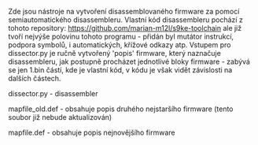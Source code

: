 
Zde jsou nástroje na vytvoření disassemblovaného firmware za pomocí semiautomatického disassembleru.
Vlastní kód disassembleru pochází z tohoto repository: https://github.com/marian-m12l/s9ke-toolchain ale již tvoří nejvýše polovinu
tohoto programu - přidán byl mutátor instrukcí, podpora symbolů, i automatických, křížové odkazy atp. Vstupem pro dissector.py je ručně vytvořený 
'popis' firmware, který naznačuje disassembleru, jak postupně procházet jednotlivé bloky firmware - zabývá se jen 1.bin částí, kde je vlastní kód,
v kódu je však vidět závislosti na dalších částech.

dissector.py - disassembler

mapfile_old.def - obsahuje popis druhého nejstaršího firmware (tento soubor již nebude aktualizován)

mapfile.def - obsahuje popis nejnovějšího firmware



